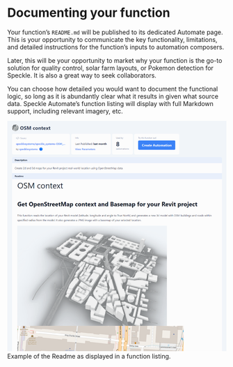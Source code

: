 # Documenting your function
Your function’s `README.md` will be published to its dedicated Automate page. This is your opportunity to communicate the key functionality, limitations, and detailed instructions for the function’s inputs to automation composers.

Later, this will be your opportunity to market why your function is the go-to solution for quality control, solar farm layouts, or Pokemon detection for Speckle. It is also a great way to seek collaborators. 

You can choose how detailed you would want to document the functional logic, so long as it is abundantly clear what it results in given what source data.
Speckle Automate’s function listing will display with full Markdown support, including relevant imagery, etc.

![Example of the Readme as displayed in a function listing.](./img/readme.png)
Example of the Readme as displayed in a function listing.